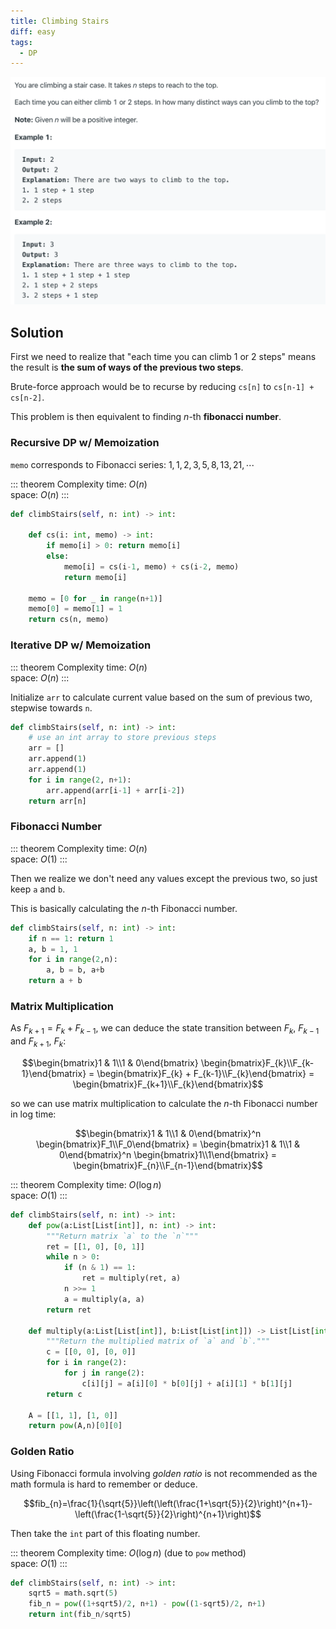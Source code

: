 ```yaml
---
title: Climbing Stairs
diff: easy
tags:
  - DP
---
```


<img class="medium-zoom" src="/algo/climbing-stairs.png" alt="https://leetcode.com/problems/climbing-stairs">

## Solution

First we need to realize that "each time you can climb 1 or 2 steps" means the result is **the sum of ways of the previous two steps**.

Brute-force approach would be to recurse by reducing `cs[n]` to `cs[n-1] + cs[n-2]`.

This problem is then equivalent to finding $n$-th **fibonacci number**.

### Recursive DP w/ Memoization

`memo` corresponds to Fibonacci series: $1, 1, 2, 3, 5, 8, 13, 21, \cdots$

::: theorem Complexity
time: $O(n)$  
space: $O(n)$
:::

```py
def climbStairs(self, n: int) -> int:

    def cs(i: int, memo) -> int:
        if memo[i] > 0: return memo[i]
        else:
            memo[i] = cs(i-1, memo) + cs(i-2, memo)
            return memo[i]

    memo = [0 for _ in range(n+1)]
    memo[0] = memo[1] = 1
    return cs(n, memo)
```

### Iterative DP w/ Memoization

::: theorem Complexity
time: $O(n)$  
space: $O(n)$
:::

Initialize `arr` to calculate current value based on the sum of previous two, stepwise towards `n`.

```py
def climbStairs(self, n: int) -> int:
    # use an int array to store previous steps
    arr = []
    arr.append(1)
    arr.append(1)
    for i in range(2, n+1):
        arr.append(arr[i-1] + arr[i-2])
    return arr[n]
```

### Fibonacci Number

::: theorem Complexity
time: $O(n)$  
space: $O(1)$
:::

Then we realize we don't need any values except the previous two, so just keep `a` and `b`.

This is basically calculating the $n$-th Fibonacci number.

```py
def climbStairs(self, n: int) -> int:
    if n == 1: return 1
    a, b = 1, 1
    for i in range(2,n):
        a, b = b, a+b
    return a + b
```

### Matrix Multiplication

As $F_{k+1} = F_{k} + F_{k-1}$, we can deduce the state transition between $F_{k}$, $F_{k-1}$ and $F_{k+1}$, $F_{k}$:

$$\begin{bmatrix}1 & 1\\1 & 0\end{bmatrix} \begin{bmatrix}F_{k}\\F_{k-1}\end{bmatrix} = \begin{bmatrix}F_{k} + F_{k-1}\\F_{k}\end{bmatrix} = \begin{bmatrix}F_{k+1}\\F_{k}\end{bmatrix}$$

so we can use matrix multiplication to calculate the $n$-th Fibonacci number in log time:

$$\begin{bmatrix}1 & 1\\1 & 0\end{bmatrix}^n \begin{bmatrix}F_1\\F_0\end{bmatrix} = \begin{bmatrix}1 & 1\\1 & 0\end{bmatrix}^n \begin{bmatrix}1\\1\end{bmatrix} = \begin{bmatrix}F_{n}\\F_{n-1}\end{bmatrix}$$

::: theorem Complexity
time: $O(\log n)$  
space: $O(1)$
:::

```py
def climbStairs(self, n: int) -> int:
    def pow(a:List[List[int]], n: int) -> int:
        """Return matrix `a` to the `n`"""
        ret = [[1, 0], [0, 1]]
        while n > 0:
            if (n & 1) == 1:
                ret = multiply(ret, a)
            n >>= 1
            a = multiply(a, a)
        return ret

    def multiply(a:List[List[int]], b:List[List[int]]) -> List[List[int]]:
        """Return the multiplied matrix of `a` and `b`."""
        c = [[0, 0], [0, 0]]
        for i in range(2):
            for j in range(2):
                c[i][j] = a[i][0] * b[0][j] + a[i][1] * b[1][j]
        return c

    A = [[1, 1], [1, 0]]
    return pow(A,n)[0][0]
```

### Golden Ratio

Using Fibonacci formula involving _golden ratio_ is not recommended as the math formula is hard to remember or deduce.

$$fib_{n}=\frac{1}{\sqrt{5}}\left(\left(\frac{1+\sqrt{5}}{2}\right)^{n+1}-\left(\frac{1-\sqrt{5}}{2}\right)^{n+1}\right)$$

Then take the `int` part of this floating number.

::: theorem Complexity
time: $O(\log n)$ (due to `pow` method)  
space: $O(1)$
:::

```py
def climbStairs(self, n: int) -> int:
    sqrt5 = math.sqrt(5)
    fib_n = pow((1+sqrt5)/2, n+1) - pow((1-sqrt5)/2, n+1)
    return int(fib_n/sqrt5)
```
